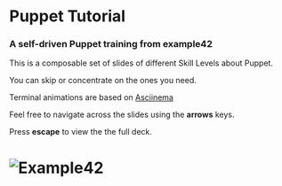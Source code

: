 # Puppet Tutorial

### A self-driven Puppet training from example42

This is a composable set of slides of different Skill Levels about Puppet.

You can skip or concentrate on the ones you need.

Terminal animations are based on [Asciinema](https://asciinema.org)

Feel free to navigate across the slides using the **arrows** keys.

Press **escape** to view the the full deck.

# <img src="gfx/logo_example42.png" alt="Example42" sizes="(max-width: 400px) 200px" align="center" border=0 margin="50px"> 

